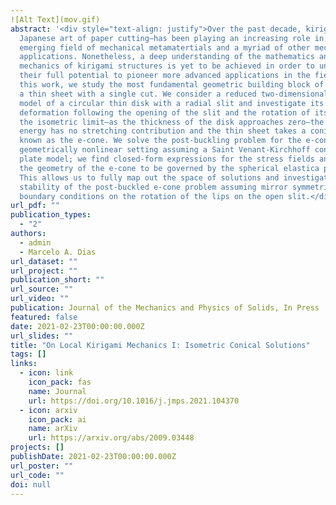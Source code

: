 ```yaml
---
![Alt Text](mov.gif)
abstract: '<div style="text-align: justify">Over the past decade, kirigami—the
  Japanese art of paper cutting—has been playing an increasing role in the
  emerging field of mechanical metamatertials and a myriad of other mechanical
  applications. Nonetheless, a deep understanding of the mathematics and
  mechanics of kirigami structures is yet to be achieved in order to unlock
  their full potential to pioneer more advanced applications in the field. In
  this work, we study the most fundamental geometric building block of kirigami:
  a thin sheet with a single cut. We consider a reduced two-dimensional plate
  model of a circular thin disk with a radial slit and investigate its
  deformation following the opening of the slit and the rotation of its lips. In
  the isometric limit—as the thickness of the disk approaches zero—the elastic
  energy has no stretching contribution and the thin sheet takes a conical shape
  known as the e-cone. We solve the post-buckling problem for the e-cone in the
  geometrically nonlinear setting assuming a Saint Venant-Kirchhoff constitutive
  plate model; we find closed-form expressions for the stress fields and show
  the geometry of the e-cone to be governed by the spherical elastica problem.
  This allows us to fully map out the space of solutions and investigate the
  stability of the post-buckled e-cone problem assuming mirror symmetric
  boundary conditions on the rotation of the lips on the open slit.</div>'
url_pdf: ""
publication_types:
  - "2"
authors:
  - admin
  - Marcelo A. Dias
url_dataset: ""
url_project: ""
publication_short: ""
url_source: ""
url_video: ""
publication: Journal of the Mechanics and Physics of Solids, In Press
featured: false
date: 2021-02-23T00:00:00.000Z
url_slides: ""
title: "On Local Kirigami Mechanics I: Isometric Conical Solutions"
tags: []
links:
  - icon: link
    icon_pack: fas
    name: Journal
    url: https://doi.org/10.1016/j.jmps.2021.104370
  - icon: arxiv
    icon_pack: ai
    name: arXiv
    url: https://arxiv.org/abs/2009.03448
projects: []
publishDate: 2021-02-23T00:00:00.000Z
url_poster: ""
url_code: ""
doi: null
---
```

